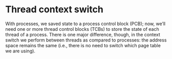 #                Thread context switch

With processes, we saved state to a process control block (PCB); now, we’ll need one or more thread control blocks (TCBs) to store the state of each thread of a process. There is one major difference, though, in the context switch we perform between threads as compared to processes: the address space remains the same (i.e., there is no need to switch which page table we are using).